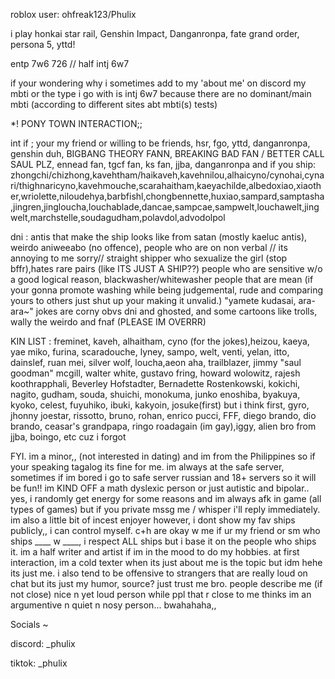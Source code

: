 
roblox user: ohfreak123/Phulix

i play honkai star rail, Genshin Impact, Danganronpa, fate grand order, persona 5, yttd!

entp 7w6 726 // half intj 6w7

if your wondering why i sometimes add to my 'about me' on discord my mbti or the type i go with is intj 6w7 because there are no dominant/main mbti (according to different sites abt mbti(s) tests)

*! PONY TOWN INTERACTION;;

int if ; your my friend or willing to be friends, hsr, fgo, yttd, danganronpa, genshin duh, BIGBANG THEORY FANN, BREAKING BAD FAN / BETTER CALL SAUL PLZ, ennead fan, tgcf fan, ks fan, jjba, danganronpa and if you ship:
zhongchi/chizhong,kavehtham/haikaveh,kavehnilou,alhaicyno/cynohai,cynari/thighnaricyno,kavehmouche,scarahaitham,kaeyachilde,albedoxiao,xiaother,wriolette,niloudehya,barbfishl,chongbennette,huxiao,sampard,samptasha,jingren,jingloucha,louchablade,dancae,sampcae,sampwelt,louchawelt,jingwelt,marchstelle,soudagudham,polavdol,advodolpol

dni : antis that make the ship looks like from satan (mostly kaeluc antis), weirdo aniweeabo (no offence), people who are on non verbal // its annoying to me sorry// straight shipper who sexualize the girl (stop bffr),hates rare pairs (like ITS JUST A SHIP??) people who are sensitive w/o a good logical reason, blackwasher/whitewasher people that are mean (if your gonna promote washing while being judgemental, rude and comparing yours to others just shut up your making it unvalid.) "yamete kudasai, ara-ara~" jokes are corny obvs dni and ghosted, and some cartoons like trolls, wally the weirdo and fnaf (PLEASE IM OVERRR)

KIN LIST : freminet, kaveh, alhaitham, cyno (for the jokes),heizou, kaeya, yae miko, furina, scaradouche, lyney, sampo, welt, venti, yelan, itto, dainslef, ruan mei, silver wolf, loucha,aeon aha, trailblazer, jimmy "saul goodman" mcgill, walter white, gustavo fring, howard wolowitz, rajesh koothrapphali, Beverley Hofstadter, Bernadette Rostenkowski, kokichi, nagito, gudham, souda, shuichi, monokuma, junko enoshiba, byakuya, kyoko, celest, fuyuhiko, ibuki, kakyoin, josuke(first) but i think first, gyro, jhonny joestar, rissotto, bruno, rohan, enrico pucci, FFF, diego brando, dio brando, ceasar's grandpapa, ringo roadagain (im gay),iggy, alien bro from jjba, boingo, etc cuz i forgot


FYI. im a minor,, (not interested in dating) and im from the Philippines so if your speaking tagalog its fine for me. im always at the safe server, sometimes if im bored i go to safe server russian and 18+ servers so it will be fun!! im KIND OFF a math dyslexic person or just autistic and bipolar.. yes, i randomly get energy for some reasons and im always afk in game (all types of games) but if you private mssg me / whisper i'll reply immediately. im also a little bit of incest enjoyer however, i dont show my fav ships publicly,, i can control myself. c+h are okay w me if ur my friend or sm who ships ____ w ____, i respect ALL ships but i base it on the people who ships it. im a half writer and artist if im in the mood to do my hobbies. at first interaction, im a cold texter when its just about me is the topic but idm hehe its just me. i also tend to be offensive to strangers that are really loud on chat but its just my humor, source? just trust me bro. people describe me (if not close) nice n yet loud person while ppl that r close to me thinks im an argumentive n quiet n nosy person... bwahahaha,,


Socials ~


discord: _phulix

tiktok: _phulix
